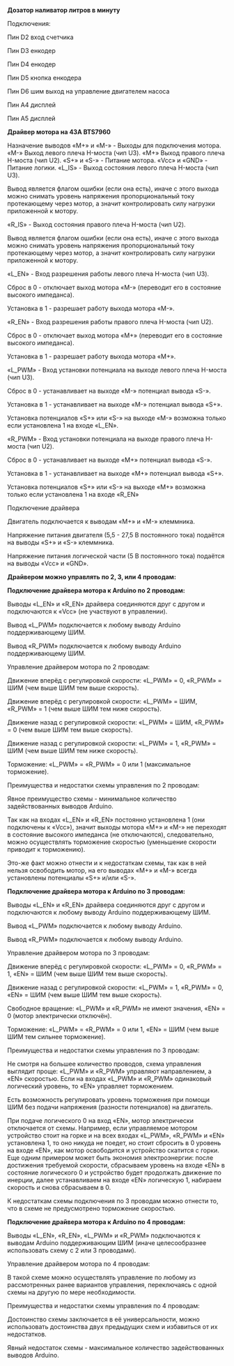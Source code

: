 **Дозатор наливатор литров в минуту**

Подключения:

Пин D2 вход счетчика

Пин D3 енкодер

Пин D4 енкодер

Пин D5 кнопка енкодера

Пин D6 шим выход на управление двигателем насоса

Пин A4 дисплей

Пин A5 дисплей

**Драйвер мотора на 43А BTS7960**

Назначение выводов
«M+» и «M-» - Выходы для подключения мотора.
«M-» Выход левого плеча H-моста (чип U3).
«M+» Выход правого плеча H-моста (чип U2).
«S+» и «S-» - Питание мотора.
«Vcc» и «GND» - Питание логики.
«L_IS» - Выход состояния левого плеча H-моста (чип U3).

Вывод является флагом ошибки (если она есть), иначе с этого выхода можно снимать уровень напряжения пропорциональный току протекающему через мотор, а значит контролировать силу нагрузки приложенной к мотору.

«R_IS» - Выход состояния правого плеча H-моста (чип U2).

Вывод является флагом ошибки (если она есть), иначе с этого выхода можно снимать уровень напряжения пропорциональный току протекающему через мотор, а значит контролировать силу нагрузки приложенной к мотору.

«L_EN» - Вход разрешения работы левого плеча H-моста (чип U3).

Сброс в 0 - отключает выход мотора «M-» (переводит его в состояние высокого импеданса).

Установка в 1 - разрешает работу выхода мотора «M-».

«R_EN» - Вход разрешения работы правого плеча H-моста (чип U2).

Сброс в 0 - отключает выход мотора «M+» (переводит его в состояние высокого импеданса).

Установка в 1 - разрешает работу выхода мотора «M+».

«L_PWM» - Вход установки потенциала на выходе левого плеча H-моста (чип U3).

Сброс в 0 - устанавливает на выходе «M-» потенциал вывода «S-».

Установка в 1 - устанавливает на выходе «M-» потенциал вывода «S+».

Установка потенциалов «S+» или «S-» на выходе «M-» возможна только если установлена 1 на входе «L_EN».

«R_PWM» - Вход установки потенциала на выходе правого плеча H-моста (чип U2).

Сброс в 0 - устанавливает на выходе «M+» потенциал вывода «S-».

Установка в 1 - устанавливает на выходе «M+» потенциал вывода «S+».

Установка потенциалов «S+» или «S-» на выходе «M+» возможна только если установлена 1 на входе «R_EN»

Подключение драйвера

Двигатель подключается к выводам «M+» и «M-» клеммника.

Напряжение питания двигателя (5,5 - 27,5 В постоянного тока) подаётся на выводы «S+» и «S-» клеммника.

Напряжение питания логической части (5 В постоянного тока) подаётся на выводы «Vcc» и «GND».

**Драйвером можно управлять по 2, 3, или 4 проводам:**

**Подключение драйвера мотора к Arduino по 2 проводам:**

Выводы «L_EN» и «R_EN» драйвера соединяются друг с другом и подключаются к «Vcc» (не участвуют в управлении).

Вывод «L_PWM» подключается к любому выводу Arduino поддерживающему ШИМ.

Вывод «R_PWM» подключается к любому выводу Arduino поддерживающему ШИМ.

Управление драйвером мотора по 2 проводам:

Движение вперёд с регулировкой скорости: «L_PWM» = 0, «R_PWM» = ШИМ (чем выше ШИМ тем выше скорость).

Движение вперёд с регулировкой скорости: «L_PWM» = ШИМ, «R_PWM» = 1 (чем выше ШИМ тем ниже скорость).

Движение назад с регулировкой скорости: «L_PWM» = ШИМ, «R_PWM» = 0 (чем выше ШИМ тем выше скорость).

Движение назад с регулировкой скорости: «L_PWM» = 1, «R_PWM» = ШИМ (чем выше ШИМ тем ниже скорость).

Торможение: «L_PWM» = «R_PWM» = 0 или 1 (максимальное торможение).

Преимущества и недостатки схемы управления по 2 проводам:

Явное преимущество схемы - минимальное количество задействованных выводов Arduino.

Так как на входах «L_EN» и «R_EN» постоянно установлена 1 (они подключены к «Vcc»), значит выходы мотора «M+» и «M-» не переходят в состояние высокого импеданса (не отключаются), следовательно, можно осуществлять торможение скоростью (уменьшение скорости приводит к торможению). 

Это-же факт можно отнести и к недостаткам схемы, так как в ней нельзя освободить мотор, на его выводах «M+» и «M-» всегда установлены потенциалы «S+» и/или «S-».

**Подключение драйвера мотора к Arduino по 3 проводам:**

Выводы «L_EN» и «R_EN» драйвера соединяются друг с другом и подключаются к любому выводу Arduino поддерживающему ШИМ.

Вывод «L_PWM» подключается к любому выводу Arduino.

Вывод «R_PWM» подключается к любому выводу Arduino.

Управление драйвером мотора по 3 проводам:

Движение вперёд с регулировкой скорости: «L_PWM» = 0, «R_PWM» = 1, «EN» = ШИМ (чем выше ШИМ тем выше скорость).

Движение назад с регулировкой скорости: «L_PWM» = 1, «R_PWM» = 0, «EN» = ШИМ (чем выше ШИМ тем выше скорость).

Свободное вращение: «L_PWM» и «R_PWM» не имеют значения, «EN» = 0 (мотор электрически отключён).

Торможение: «L_PWM» = «R_PWM» = 0 или 1, «EN» = ШИМ (чем выше ШИМ тем сильнее торможение).

Преимущества и недостатки схемы управления по 3 проводам:

Не смотря на большее количество проводов, схема управления выглядит проще: «L_PWM» и «R_PWM» управляют направлением, а «EN» скоростью. Если на входах «L_PWM» и «R_PWM» одинаковый логический уровень, то «EN» управляет торможением.

Есть возможность регулировать уровень торможения при помощи ШИМ без подачи напряжения (разности потенциалов) на двигатель.

При подаче логического 0 на вход «EN», мотор электрически отключается от схемы. Например, если управляемое мотором устройство стоит на горке и на всех входах «L_PWM», «R_PWM» и «EN» установлена 1, то оно никуда не поедет, но стоит сбросить в 0 уровень на входе «EN», как мотор освободится и устройство скатится с горки. Еще одним примером может быть экономия электроэнергии: после достижения требуемой скорости, сбрасываем уровень на входе «EN» в состояние логического 0 и устройство будет продолжать движение по инерции, далее устанавливаем на входе «EN» логическую 1, набираем скорость и снова сбрасываем в 0.

К недостаткам схемы подключения по 3 проводам можно отнести то, что в схеме не предусмотрено торможение скоростью.

**Подключение драйвера мотора к Arduino по 4 проводам:**

Выводы «L_EN», «R_EN», «L_PWM» и «R_PWM» подключаются к выводам Arduino поддерживающим ШИМ (иначе целесообразнее использовать схему с 2 или 3 проводами).

Управление драйвером мотора по 4 проводам:

В такой схеме можно осуществлять управление по любому из рассмотренных ранее вариантов управления, переключаясь с одной схемы на другую по мере необходимости.

Преимущества и недостатки схемы управления по 4 проводам:

Достоинство схемы заключается в её универсальности, можно использовать достоинства двух предыдущих схем и избавиться от их недостатков.

Явный недостаток схемы - максимальное количество задействованных выводов Arduino.
